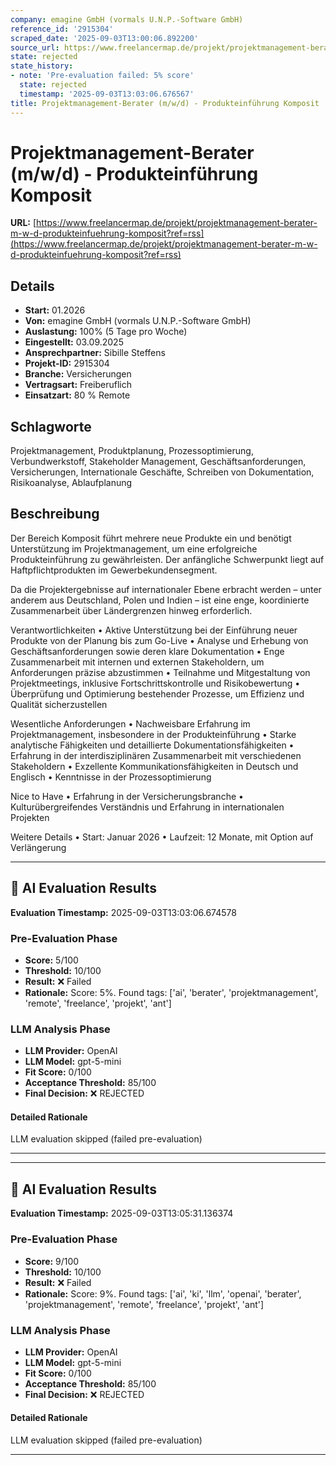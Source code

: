 ```yaml
---
company: emagine GmbH (vormals U.N.P.-Software GmbH)
reference_id: '2915304'
scraped_date: '2025-09-03T13:00:06.892200'
source_url: https://www.freelancermap.de/projekt/projektmanagement-berater-m-w-d-produkteinfuehrung-komposit?ref=rss
state: rejected
state_history:
- note: 'Pre-evaluation failed: 5% score'
  state: rejected
  timestamp: '2025-09-03T13:03:06.676567'
title: Projektmanagement-Berater (m/w/d) - Produkteinführung Komposit
---
```



# Projektmanagement-Berater (m/w/d) - Produkteinführung Komposit
**URL:** [https://www.freelancermap.de/projekt/projektmanagement-berater-m-w-d-produkteinfuehrung-komposit?ref=rss](https://www.freelancermap.de/projekt/projektmanagement-berater-m-w-d-produkteinfuehrung-komposit?ref=rss)
## Details
- **Start:** 01.2026
- **Von:** emagine GmbH (vormals U.N.P.-Software GmbH)
- **Auslastung:** 100% (5 Tage pro Woche)
- **Eingestellt:** 03.09.2025
- **Ansprechpartner:** Sibille Steffens
- **Projekt-ID:** 2915304
- **Branche:** Versicherungen
- **Vertragsart:** Freiberuflich
- **Einsatzart:** 80
                                                % Remote

## Schlagworte
Projektmanagement, Produktplanung, Prozessoptimierung, Verbundwerkstoff, Stakeholder Management, Geschäftsanforderungen, Versicherungen, Internationale Geschäfte, Schreiben von Dokumentation, Risikoanalyse, Ablaufplanung

## Beschreibung
Der Bereich Komposit führt mehrere neue Produkte ein und benötigt Unterstützung im Projektmanagement, um eine erfolgreiche Produkteinführung zu gewährleisten. Der anfängliche Schwerpunkt liegt auf Haftpflichtprodukten im Gewerbekundensegment.

Da die Projektergebnisse auf internationaler Ebene erbracht werden – unter anderem aus Deutschland, Polen und Indien – ist eine enge, koordinierte Zusammenarbeit über Ländergrenzen hinweg erforderlich.

Verantwortlichkeiten
• Aktive Unterstützung bei der Einführung neuer Produkte von der Planung bis zum Go-Live
• Analyse und Erhebung von Geschäftsanforderungen sowie deren klare Dokumentation
• Enge Zusammenarbeit mit internen und externen Stakeholdern, um Anforderungen präzise abzustimmen
• Teilnahme und Mitgestaltung von Projektmeetings, inklusive Fortschrittskontrolle und Risikobewertung
• Überprüfung und Optimierung bestehender Prozesse, um Effizienz und Qualität sicherzustellen

Wesentliche Anforderungen
• Nachweisbare Erfahrung im Projektmanagement, insbesondere in der Produkteinführung
• Starke analytische Fähigkeiten und detaillierte Dokumentationsfähigkeiten
• Erfahrung in der interdisziplinären Zusammenarbeit mit verschiedenen Stakeholdern
• Exzellente Kommunikationsfähigkeiten in Deutsch und Englisch
• Kenntnisse in der Prozessoptimierung

Nice to Have
• Erfahrung in der Versicherungsbranche
• Kulturübergreifendes Verständnis und Erfahrung in internationalen Projekten

Weitere Details
• Start: Januar 2026
• Laufzeit: 12 Monate, mit Option auf Verlängerung

---

## 🤖 AI Evaluation Results

**Evaluation Timestamp:** 2025-09-03T13:03:06.674578

### Pre-Evaluation Phase
- **Score:** 5/100
- **Threshold:** 10/100
- **Result:** ❌ Failed
- **Rationale:** Score: 5%. Found tags: ['ai', 'berater', 'projektmanagement', 'remote', 'freelance', 'projekt', 'ant']

### LLM Analysis Phase
- **LLM Provider:** OpenAI
- **LLM Model:** gpt-5-mini
- **Fit Score:** 0/100
- **Acceptance Threshold:** 85/100
- **Final Decision:** ❌ REJECTED

#### Detailed Rationale
LLM evaluation skipped (failed pre-evaluation)

---


---

## 🤖 AI Evaluation Results

**Evaluation Timestamp:** 2025-09-03T13:05:31.136374

### Pre-Evaluation Phase
- **Score:** 9/100
- **Threshold:** 10/100
- **Result:** ❌ Failed
- **Rationale:** Score: 9%. Found tags: ['ai', 'ki', 'llm', 'openai', 'berater', 'projektmanagement', 'remote', 'freelance', 'projekt', 'ant']

### LLM Analysis Phase
- **LLM Provider:** OpenAI
- **LLM Model:** gpt-5-mini
- **Fit Score:** 0/100
- **Acceptance Threshold:** 85/100
- **Final Decision:** ❌ REJECTED

#### Detailed Rationale
LLM evaluation skipped (failed pre-evaluation)

---
